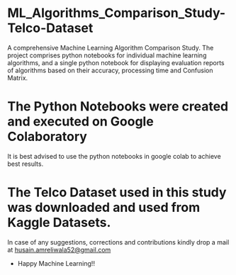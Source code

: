# ML_Algorithms_Comparison_Study-Telco-Dataset
A comprehensive Machine Learning Algorithm Comparison Study. The project comprises python notebooks for individual machine learning algorithms, and a single python notebook for displaying evaluation reports of algorithms based on their accuracy, processing time and Confusion Matrix.

# The Python Notebooks were created and executed on Google Colaboratory
It is best advised to use the python notebooks in google colab to achieve best results.

# The Telco Dataset used in this study was downloaded and used from Kaggle Datasets.

In case of any suggestions, corrections and contributions kindly drop a mail at husain.amreliwala52@gmail.com

- Happy Machine Learning!!
